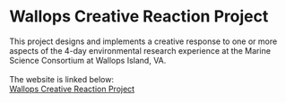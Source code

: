 # Wallops Creative Reaction Project
This project designs and implements a creative response to one or more aspects of the 4-day environmental research experience at
the Marine Science Consortium at Wallops Island, VA.  <br>
  <br>
The website is linked below:  <br>
[Wallops Creative Reaction Project](https://wallops-project.vercel.app/)
